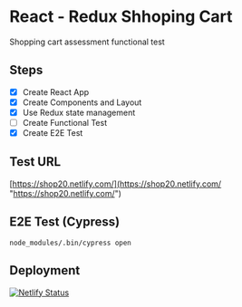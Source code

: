 # React - Redux Shhoping Cart
Shopping cart assessment functional test

## Steps

- [x] Create React App
- [x] Create Components and Layout
- [x] Use Redux state management
- [ ] Create Functional Test
- [x] Create E2E Test

## Test URL
[https://shop20.netlify.com/](https://shop20.netlify.com/ "https://shop20.netlify.com/")

## E2E Test (Cypress)

```
node_modules/.bin/cypress open
```

## Deployment
[![Netlify Status](https://api.netlify.com/api/v1/badges/29bf328a-fffd-422a-b1db-5e6a9d683e8a/deploy-status)](https://app.netlify.com/sites/shop20/deploys)